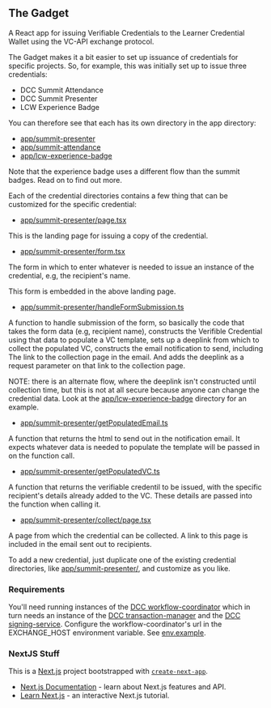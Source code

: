 ## The Gadget

A React app for issuing Verifiable Credentials to the Learner Credential Wallet using the VC-API exchange protocol.

The Gadget makes it a bit easier to set up issuance of credentials for specific projects. So, for example, this was initially set up to issue three credentials:

* DCC Summit Attendance
* DCC Summit Presenter
* LCW Experience Badge

You can therefore see that each has its own directory in the app directory:

* [app/summit-presenter](./app/summit-presenter/)
* [app/summit-attendance](./app/summit-attendance/)
* [app/lcw-experience-badge](./app/lcw-experience-badge/)

Note that the experience badge uses a different flow than the summit badges. Read on to find out more.

Each of the credential directories contains a few thing that can be customized for the specific credential:

* [app/summit-presenter/page.tsx](./app/summit-presenter/page.tsx)

This is the landing page for issuing a copy of the credential.

* [app/summit-presenter/form.tsx](./app/summit-presenter/form.tsx)

The form in which to enter whatever is needed to issue an instance of the credential, e.g, the recipient's name.

This form is embedded in the above landing page.

* [app/summit-presenter/handleFormSubmission.ts](./app/summit-presenter/handleFormSubmission.ts)

A function to handle submission of the form, so basically the code that takes the form data (e.g, recipient name),
constructs the Verifible Credential using that data to populate a VC template,
 sets up a deeplink from which to collect the populated VC, constructs the email notification to send, including The link to the collection page in the email. And adds the deeplink as 
a request parameter on that link to the collection page. 

NOTE: there is an alternate flow, where the deeplink isn't constructed until collection time, but this is not
at all secure because anyone can change the credential data. Look at the [app/lcw-experience-badge](./app/lcw-experience-badge) directory for an example.

* [app/summit-presenter/getPopulatedEmail.ts](./app/summit-presenter/getPopulatedEmail.ts)

A function that returns the html to send out in the notification email. It expects whatever data
is needed to populate the template will be passed in on the function call.

* [app/summit-presenter/getPopulatedVC.ts](./app/summit-presenter/getPopulatedVC.ts)

A function that returns the verifiable credentil to be issued, with the specific recipient's details already added to the VC. These details are passed into the function when calling it.

* [app/summit-presenter/collect/page.tsx](./app/summit-presenter/collect/page.tsx)

A page from which the credential can be collected. A link to this page is included in the email sent out to 
recipients.

To add a new credential, just duplicate one of the existing credential directories, like [app/summit-presenter/](./app/summit-presenter), and customize as you like.

### Requirements

You'll need running instances of the [DCC workflow-coordinator](https://github.com/digitalcredentials/workflow-coordinator) which in turn needs an instance of the [DCC transaction-manager](https://github.com/digitalcredentials/transaction-manager) and the [DCC signing-service](https://github.com/digitalcredentials/signing-service). Configure the workflow-coordinator's url in the EXCHANGE_HOST environment variable. See [env.example](./.env.example).

### NextJS Stuff

This is a [Next.js](https://nextjs.org) project bootstrapped with [`create-next-app`](https://nextjs.org/docs/app/api-reference/cli/create-next-app).

- [Next.js Documentation](https://nextjs.org/docs) - learn about Next.js features and API.
- [Learn Next.js](https://nextjs.org/learn) - an interactive Next.js tutorial.

